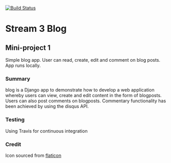 [![Build Status](https://travis-ci.org/DamianMcNulty/blog_miniproject1.svg?branch=master)](https://travis-ci.org/DamianMcNulty/blog_miniproject)

# Stream 3 Blog

## Mini-project 1
Simple blog app. User can read, create, edit and comment on blog posts. App runs locally.

### Summary
blog is a Django app to demonstrate how to develop a web application whereby users can view, create and edit content in the form of blogposts. 
Users can also post comments on blogposts. Commentary functionality has been achieved by using the disqus API. 

### Testing
Using Travis for continuous integration

### Credit
Icon sourced from [flaticon](https://www.flaticon.com/)